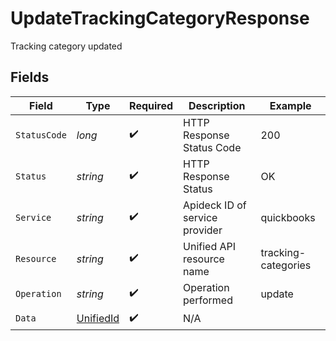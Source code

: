 # UpdateTrackingCategoryResponse

Tracking category updated


## Fields

| Field                                             | Type                                              | Required                                          | Description                                       | Example                                           |
| ------------------------------------------------- | ------------------------------------------------- | ------------------------------------------------- | ------------------------------------------------- | ------------------------------------------------- |
| `StatusCode`                                      | *long*                                            | :heavy_check_mark:                                | HTTP Response Status Code                         | 200                                               |
| `Status`                                          | *string*                                          | :heavy_check_mark:                                | HTTP Response Status                              | OK                                                |
| `Service`                                         | *string*                                          | :heavy_check_mark:                                | Apideck ID of service provider                    | quickbooks                                        |
| `Resource`                                        | *string*                                          | :heavy_check_mark:                                | Unified API resource name                         | tracking-categories                               |
| `Operation`                                       | *string*                                          | :heavy_check_mark:                                | Operation performed                               | update                                            |
| `Data`                                            | [UnifiedId](../../Models/Components/UnifiedId.md) | :heavy_check_mark:                                | N/A                                               |                                                   |